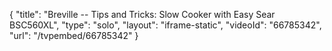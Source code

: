 {
    "title": "Breville -- Tips and Tricks: Slow Cooker with Easy Sear BSC560XL",
    "type": "solo",
    "layout": "iframe-static",
    "videoId": "66785342",
    "url": "\/tvpembed\/66785342"
}